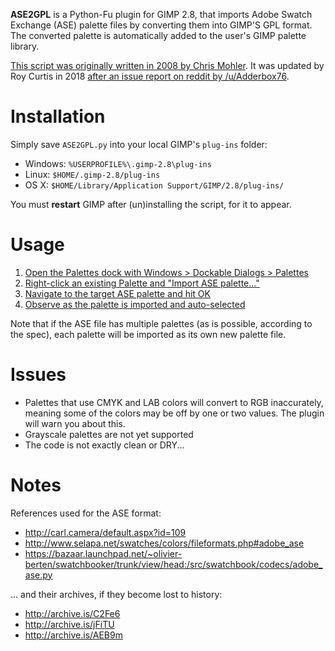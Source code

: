 **ASE2GPL** is a Python-Fu plugin for GIMP 2.8, that imports Adobe Swatch Exchange (ASE)
palette files by converting them into GIMP'S GPL format. The converted palette is
automatically added to the user's GIMP palette library.

[This script was originally written in 2008 by Chris Mohler][ORIGINAL]. It was updated by
Roy Curtis in 2018 [after an issue report on reddit by /u/Adderbox76][REDDIT].

# Installation

Simply save `ASE2GPL.py` into your local GIMP's `plug-ins` folder:

* Windows: `%USERPROFILE%\.gimp-2.8\plug-ins`
* Linux: `$HOME/.gimp-2.8/plug-ins`
* OS X: `$HOME/Library/Application Support/GIMP/2.8/plug-ins/`

You must **restart** GIMP after (un)installing the script, for it to appear.

# Usage

1. [Open the Palettes dock with Windows > Dockable Dialogs > Palettes][1]
2. [Right-click an existing Palette and "Import ASE palette..."][2]
3. [Navigate to the target ASE palette and hit OK][3]
4. [Observe as the palette is imported and auto-selected][4]

Note that if the ASE file has multiple palettes (as is possible, according to the spec),
each palette will be imported as its own new palette file.

# Issues

* Palettes that use CMYK and LAB colors will convert to RGB inaccurately, meaning some of
the colors may be off by one or two values. The plugin will warn you about this.
* Grayscale palettes are not yet supported
* The code is not exactly clean or DRY...

# Notes

References used for the ASE format:

* http://carl.camera/default.aspx?id=109
* http://www.selapa.net/swatches/colors/fileformats.php#adobe_ase
* https://bazaar.launchpad.net/~olivier-berten/swatchbooker/trunk/view/head:/src/swatchbook/codecs/adobe_ase.py

... and their archives, if they become lost to history:

* http://archive.is/C2Fe6
* http://archive.is/jFiTU
* http://archive.is/AEB9m


[ORIGINAL]: http://registry.gimp.org/node/10325
[REDDIT]: https://www.reddit.com/r/GIMP/comments/80t574/kuler_palettes_to_gpl/
[1]: https://i.imgur.com/lvaIRTi.jpg
[2]: https://i.imgur.com/BLrLMSo.jpg
[3]: https://i.imgur.com/fbsU3Rx.jpg
[4]: https://i.imgur.com/DgJ62g0.jpg